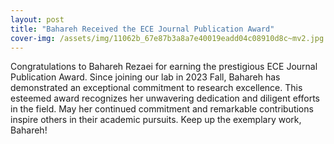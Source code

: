 ```yaml
---
layout: post
title: "Bahareh Received the ECE Journal Publication Award"
cover-img: /assets/img/11062b_67e87b3a8a7e40019eadd04c08910d8c~mv2.jpg
---
```

Congratulations to Bahareh Rezaei for earning the prestigious ECE Journal Publication Award. Since joining our lab in 2023 Fall, Bahareh has demonstrated an exceptional commitment to research excellence. This esteemed award recognizes her unwavering dedication and diligent efforts in the field. May her continued commitment and remarkable contributions inspire others in their academic pursuits. Keep up the exemplary work, Bahareh!